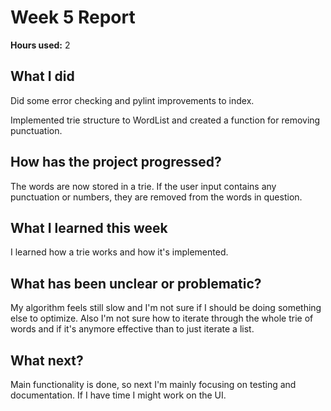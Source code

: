 # Week 5 Report

**Hours used:** 2

## What I did

Did some error checking and pylint improvements to index.  

Implemented trie structure to WordList and created a function for removing punctuation.  

## How has the project progressed?

The words are now stored in a trie. If the user input contains any punctuation or numbers, they are removed from the words in question.

## What I learned this week

I learned how a trie works and how it's implemented.

## What has been unclear or problematic?

My algorithm feels still slow and I'm not sure if I should be doing something else to optimize. Also I'm not sure how to iterate through the whole trie of words and if it's anymore effective than to just iterate a list.

## What next?

Main functionality is done, so next I'm mainly focusing on testing and documentation. If I have time I might work on the UI.

